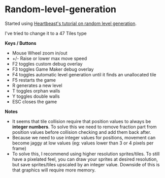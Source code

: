 # Random-level-generation
Started using [Heartbeast's tutorial on random level generation](https://www.youtube.com/watch?v=Hds06We0_g0).

I've tried to change it to a 47 Tiles type

**Keys / Buttons**
- Mouse Wheel zoom in/out
- +/- Raise or lower max move speed
- F2 toggles custom debug overlay
- F3 toggles Game Maker debug overlay
- F4 toggles automatic level generation until it finds an unallocated tile
- F5 restarts the game
- R generates a new level
- T toggles orphan walls
- Y toggles double walls
- ESC closes the game

**Notes**
- It seems that tile collision require that position values to always be **integer numbers**. To solve this we need to remove fraction part from position values before collision checking and add them back after.
- Because we need to use integer values for positions, movement can become jaggy at low values (eg: values lower than 3 or 4 pixels per frame)
- To solve this, I recommend using higher resolution sprites/tiles. To still have a pixelated feel, you can draw your sprites at desired resolution, but save sprites/tiles upscaled by an integer value. Downside of this is that graphics will require more memory.
